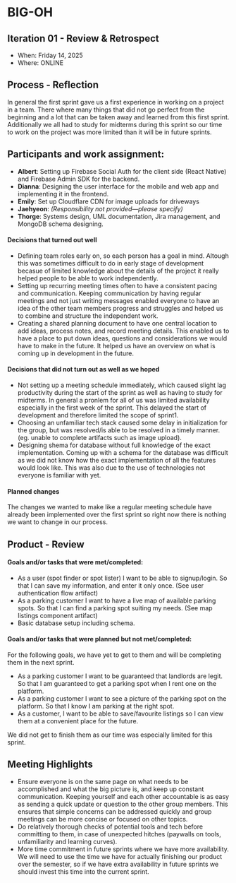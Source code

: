 # BIG-OH

## Iteration 01 - Review & Retrospect

 * When: Friday 14, 2025
 * Where: ONLINE

## Process - Reflection

In general the first sprint gave us a first experience in working on a project in a team. There where many things that did not go perfect from the beginning and a lot that can be taken away and learned from this first sprint. Additionally we all had to study for midterms during this sprint so our time to work on the project was more limited than it will be in future sprints.
## Participants and work assignment:
- **Albert**: Setting up Firebase Social Auth for the client side (React Native) and Firebase Admin SDK for the backend.  
- **Dianna**: Designing the user interface for the mobile and web app and implementing it in the frontend.  
- **Emily**: Set up Cloudflare CDN for image uploads for driveways
- **Jaehyeon**: *(Responsibility not provided—please specify)*  
- **Thorge**: Systems design, UML documentation, Jira management, and MongoDB schema designing.  




#### Decisions that turned out well
- Defining team roles early on, so each person has a goal in mind. Altough this was sometimes difficult to do in early stage of development becasue of limited knowledge about the details of the project it really helped people to be able to work independently.  
- Setting up recurring meeting times often to have a consistent pacing and communication. Keeping communication by having regular meetings and not just writing messages enabled everyone to have an idea of the other team members progress and struggles and helped us to combine and structure the independent work. 
- Creating a shared planning document to have one central location to add ideas, process notes, and record meeting details. This enabled us to have a place to put down ideas, questions and considerations we would have to make in the future. It helped us have an overview on what is coming up in development in the future.


#### Decisions that did not turn out as well as we hoped
- Not setting up a meeting schedule immediately, which caused slight lag productivity during the start of the sprint as well as having to study for midterms. In general a pronlem for all of us was limited availability especially in the first week of the sprint. This delayed the start of development and therefore limited the scope of sprint1.
- Choosing an unfamiliar tech stack caused some delay in initialization for the group, but was resolved/is able to be resolved in a timely manner. (eg. unable to complete artifacts such as image upload).
- Designing shema for database without full knowledge of the exact implementation. Coming up with a schema for the database was difficult as we did not know how the exact implementation of all the features would look like. This was also due to the use of technologies not everyone is familiar with yet.


#### Planned changes

The changes we wanted to make like a regular meeting schedule have already been implemented over the first sprint so right now there is nothing we want to change in our process.

## Product - Review

#### Goals and/or tasks that were met/completed:
- As a user (spot finder or spot lister) I want to be able to signup/login. So that I can save my information, and enter it only once. (See user authentication flow artifact)
- As a parking customer I want to have a live map of available parking spots. So that I can find a parking spot suiting my needs. (See map listings component artifact)
- Basic database setup including schema.

#### Goals and/or tasks that were planned but not met/completed:

For the following goals, we have yet to get to them and will be completing them in the next sprint. 
- As a parking customer I want to be guaranteed that landlords are legit. So that I am guaranteed to get a parking spot when I rent one on the platform.
- As a parking customer I want to see a picture of the parking spot on the platform. So that I know I am parking at the right spot.
- As a customer, I want to be able to save/favourite listings so I can view them at a convenient place for the future.

We did not get to finish them as our time was especially limited for this sprint. 

## Meeting Highlights
- Ensure everyone is on the same page on what needs to be accomplished and what the big picture is, and keep up constant communication. Keeping yourself and each other accountable is as easy as sending a quick update or question to the other group members. This ensures that simple concerns can be addressed quickly and group meetings can be more concise or focused on other topics.
- Do relatively thorough checks of potential tools and tech before committing to them, in case of unexpected hitches (paywalls on tools, unfamiliarity and learning curves).
- More time commitment in future sprints where we have more availability. We will need to use the time we have for actually finishing our product over the semester, so if we have extra availability in future sprints we should invest this time into the current sprint.
